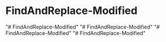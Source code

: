 # FindAndReplace-Modified
"# FindAndReplace-Modified" 
"# FindAndReplace-Modified" 
"# FindAndReplace-Modified" 
"# FindAndReplace-Modified" 
